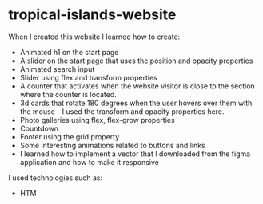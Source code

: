 # tropical-islands-website
When I created this website I learned how to create:

- Animated h1 on the start page
- A slider on the start page that uses the position and opacity properties
- Animated search input
- Slider using flex and transform properties
- A counter that activates when the website visitor is close to the section where the counter is located.
- 3d cards that rotate 180 degrees when the user hovers over them with the mouse - I used the transform and opacity properties here.
- Photo galleries using flex, flex-grow properties
- Countdown
- Footer using the grid property
- Some interesting animations related to buttons and links
- I learned how to implement a vector that I downloaded from the figma application and how to make it responsive

I used technologies such as:
- HTM
